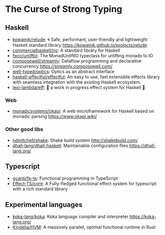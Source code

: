 # The Curse of Strong Typing

## Haskell

- [kowainik/relude](https://github.com/kowainik/relude): 🌀 Safe, performant,
  user-friendly and lightweight Haskell standard library
  <https://kowainik.github.io/projects/relude>
- [commercialhaskell/rio](https://github.com/commercialhaskell/rio): A standard
  library for Haskell
- [fpco/unliftio](https://github.com/fpco/unliftio): The MonadUnliftIO typeclass
  for unlifting monads to IO
- [composewell/streamly](https://github.com/composewell/streamly): Dataflow
  programming and declarative concurrency <https://streamly.composewell.com/>
- [well-typed/optics](https://github.com/well-typed/optics): Optics as an
  abstract interface
- [haskell-effectful/effectful](https://github.com/haskell-effectful/effectful):
  An easy to use, fast extensible effects library with seamless integration with
  the existing Haskell ecosystem.
- [lexi-lambda/eff](https://github.com/lexi-lambda/eff): 🚧 a work in progress
  effect system for Haskell 🚧

### Web

- [monadicsystems/okapi](https://github.com/monadicsystems/okapi): A web
  microframework for Haskell based on monadic parsing <https://www.okapi.wiki/>

### Other good libs

- [ndmitchell/shake](https://github.com/ndmitchell/shake): Shake build system
  <http://shakebuild.com/>
- [dhall-lang/dhall-haskell](https://github.com/dhall-lang/dhall-haskell):
  Maintainable configuration files <https://dhall-lang.org/>

## Typescript

- [gcanti/fp-ts](https://github.com/gcanti/fp-ts): Functional programming in
  TypeScript
- [Effect-TS/core](https://github.com/Effect-TS/core): A Fully-fledged
  functional effect system for typescript with a rich standard library

## Experimental languages

- [koka-lang/koka](https://github.com/koka-lang/koka): Koka language compiler
  and interpreter <https://koka-lang.org/>
- [Kindelia/HVM](https://github.com/Kindelia/HVM): A massively parallel, optimal
  functional runtime in Rust
